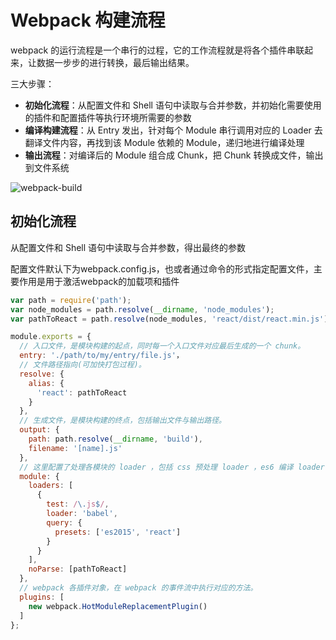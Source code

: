 # Webpack 构建流程

webpack 的运行流程是一个串行的过程，它的工作流程就是将各个插件串联起来，让数据一步步的进行转换，最后输出结果。

三大步骤：

- **初始化流程**：从配置文件和 Shell 语句中读取与合并参数，并初始化需要使用的插件和配置插件等执行环境所需要的参数
- **编译构建流程**：从 Entry 发出，针对每个 Module 串行调用对应的 Loader 去翻译文件内容，再找到该 Module 依赖的 Module，递归地进行编译处理
- **输出流程**：对编译后的 Module 组合成 Chunk，把 Chunk 转换成文件，输出到文件系统

![webpack-build](https://static.vue-js.com/b566d400-a658-11eb-85f6-6fac77c0c9b3.png)

## 初始化流程

从配置文件和 Shell 语句中读取与合并参数，得出最终的参数

配置文件默认下为webpack.config.js，也或者通过命令的形式指定配置文件，主要作用是用于激活webpack的加载项和插件

```js
var path = require('path');
var node_modules = path.resolve(__dirname, 'node_modules');
var pathToReact = path.resolve(node_modules, 'react/dist/react.min.js');

module.exports = {
  // 入口文件，是模块构建的起点，同时每一个入口文件对应最后生成的一个 chunk。
  entry: './path/to/my/entry/file.js'，
  // 文件路径指向(可加快打包过程)。
  resolve: {
    alias: {
      'react': pathToReact
    }
  },
  // 生成文件，是模块构建的终点，包括输出文件与输出路径。
  output: {
    path: path.resolve(__dirname, 'build'),
    filename: '[name].js'
  },
  // 这里配置了处理各模块的 loader ，包括 css 预处理 loader ，es6 编译 loader，图片处理 loader。
  module: {
    loaders: [
      {
        test: /\.js$/,
        loader: 'babel',
        query: {
          presets: ['es2015', 'react']
        }
      }
    ],
    noParse: [pathToReact]
  },
  // webpack 各插件对象，在 webpack 的事件流中执行对应的方法。
  plugins: [
    new webpack.HotModuleReplacementPlugin()
  ]
};
```